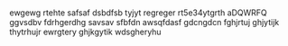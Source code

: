 # 
ewgewg
rtehte
safsaf
dsbdfsb
tyjyt
regreger
rt5e34ytgrth
aDQWRFQ
ggvsdbv
fdrhgerdhg
savsav
sfbfdn
awsqfdasf
gdcngdcn
fghjrtuj
ghjytijk
thytrhujr
ewrgtery
ghjkgytik
wdsgheryhu

